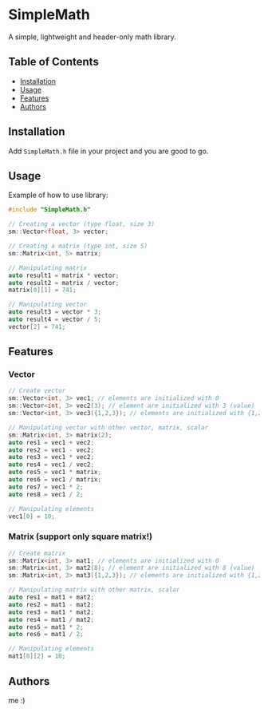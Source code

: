# SimpleMath

A simple, lightweight and header-only math library.

## Table of Contents

- [Installation](#installation)
- [Usage](#usage)
- [Features](#features)
- [Authors](#authors)

## Installation

Add ```SimpleMath.h``` file in your project and you are good to go.

## Usage

Example of how to use library:

```c++
#include "SimpleMath.h"

// Creating a vector (type float, size 3)
sm::Vector<float, 3> vector;

// Creating a matrix (type int, size 5)
sm::Matrix<int, 5> matrix;

// Manipulating matrix
auto result1 = matrix * vector;
auto result2 = matrix / vector;
matrix[0][1] = 741;

// Manipulating vector
auto result3 = vector * 3;
auto result4 = vector / 5;
vector[2] = 741;
```

## Features
### Vector
```c++
// Create vector
sm::Vector<int, 3> vec1; // elements are initialized with 0
sm::Vector<int, 3> vec2(3); // element are initialized with 3 (value)
sm::Vector<int, 3> vec3({1,2,3}); // elements are initialized with {1,2,3} (initializer list)

// Manipulating vector with other vector, matrix, scalar
sm::Matrix<int, 3> matrix(2);
auto res1 = vec1 + vec2;
auto res2 = vec1 - vec2;
auto res3 = vec1 * vec2;
auto res4 = vec1 / vec2;
auto res5 = vec1 * matrix;
auto res6 = vec1 / matrix;
auto res7 = vec1 * 2;
auto res8 = vec1 / 2;

// Manipulating elements
vec1[0] = 10;
```
### Matrix (support only square matrix!)
```c++
// Create matrix
sm::Matrix<int, 3> mat1; // elements are initialized with 0
sm::Matrix<int, 3> mat2(8); // element are initialized with 8 (value)
sm::Matrix<int, 3> mat3({1,2,3}); // elements are initialized with {1,2,3,4,5,6,7,8,9} (initializer list)

// Manipulating matrix with other matrix, scalar
auto res1 = mat1 + mat2;
auto res2 = mat1 - mat2;
auto res3 = mat1 * mat2;
auto res4 = mat1 / mat2;
auto res5 = mat1 * 2;
auto res6 = mat1 / 2;

// Manipulating elements
mat1[0][2] = 10;
```

## Authors
me :)